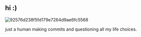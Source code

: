 ## hi :)

![92576d238f5fd179e7264d9ae6fc5568](https://github.com/user-attachments/assets/b88938bf-d837-4baa-b5a1-fd2a59fce926)


just a human making commits and questioning all my life choices.
